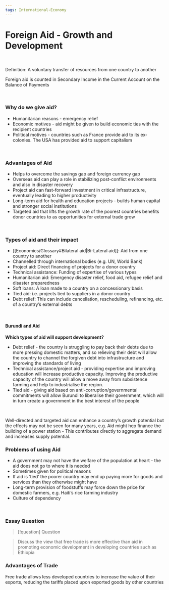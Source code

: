 ```yaml
---
tags: International-Economy
---
```


# Foreign Aid - Growth and Development

</br>

Definition: A voluntary transfer of resources from one country to another

Foreign aid is counted in Secondary Income in the Current Account on the Balance of Payments

</br>

### Why do we give aid?

- Humanitarian reasons - emergency relief
- Economic motives - aid might be given to build economic ties with the recipient countries
- Political motives - countries such as France provide aid to its ex-colonies. The USA has provided aid to support capitalism

</br>

### Advantages of Aid

- Helps to overcome the savings gap and foreign currency gap
- Overseas aid can play a role in stabilizing post-conflict environments and also in disaster recovery
- Project aid can fast-forward investment in critical infrastructure, eventually leading to higher productivity
- Long-term aid for health and education projects - builds human capital and stronger social institutions
- Targeted aid that lifts the growth rate of the poorest countries benefits donor countries to as opportunities for external trade grow

</br>

### Types of aid and their impact

- [[Economics/Glossary#Bilateral aid|Bi-Lateral aid]]: Aid from one country to another
- Channelled through international bodies (e.g. UN, World Bank)
- Project aid: Direct financing of projects for a donor country
- Technical assistance: Funding of expertise of various types
- Humanitarian aid: Emergency disaster relief, food aid, refugee relief and disaster preparedness
- Soft loans: A loan made to a country on a concessionary basis
- Tied aid: i.e. projects tied to suppliers in a donor country
- Debt relief: This can include cancellation, rescheduling, refinancing, etc. of a country’s external debts
</br>

#### Burundi and Aid

**Which types of aid will support development?**

- Debt relief - the country is struggling to pay back their debts due to more pressing domestic matters, and so relieving their debt will allow the country to channel the forgiven debt into infrastructure and improving the standards of living
- Technical assistance/project aid - providing expertise and improving education will increase productive capacity. Improving the productive capacity of the country will allow a move away from subsistence farming and help to industrialise the region.
- Tied aid - giving aid based on anti-corruption/governmental commitments will allow Burundi to liberalise their government, which will in turn create a government in the best interest of the people

</br>

Well-directed and targeted aid can enhance a country’s growth potential but the effects may not be seen for many years, e.g. Aid might hep finance the building of a power station - This contributes directly to aggregate demand and increases supply potential.
</br>

### Problems of using Aid

- A government may not have the welfare of the population at heart - the aid does not go to where it is needed
- Sometimes given for political reasons
- If aid is ‘tied’ the poorer country may end up paying more for goods and services than they otherwise might have
- Long-term provision of foodstuffs may force down the price for domestic farmers, e.g. Haiti’s rice farming industry
- Culture of dependency

</br>

### Essay Question

> [!question] Question

> 
> Discuss the view that free trade is more effective than aid in promoting economic development in developing countries such as Ethiopia


### Advantages of Trade

Free trade allows less developed countries to increase the value of their exports, reducing the tariffs placed upon exported goods by other countries

